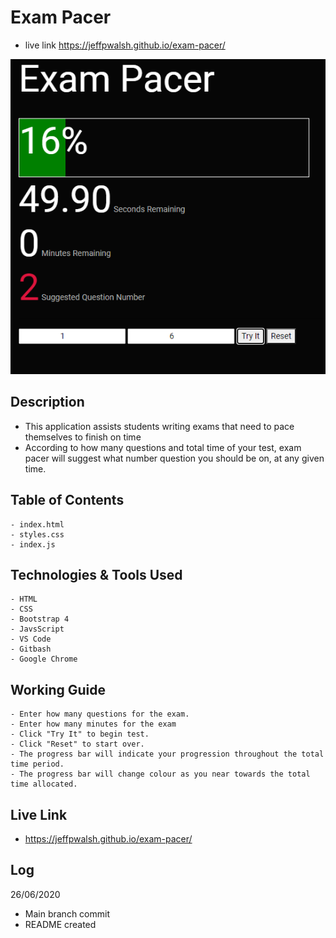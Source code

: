 # Exam Pacer
 - live link https://jeffpwalsh.github.io/exam-pacer/
 
 
 ![EXAM PACER RENDER](/render.PNG)
 
 
 ## Description
 - This application assists students writing exams that need to pace themselves to finish on time
 - According to how many questions and total time of your test, exam pacer will suggest what number question you should be on, at any given time.
 
## Table of Contents
``` 
- index.html
- styles.css
- index.js
```
    
## Technologies & Tools Used

``` 
- HTML
- CSS
- Bootstrap 4
- JavsScript
- VS Code
- Gitbash
- Google Chrome
```
    
## Working Guide
  
 ``` 
- Enter how many questions for the exam.
- Enter how many minutes for the exam
- Click "Try It" to begin test.
- Click "Reset" to start over.
- The progress bar will indicate your progression throughout the total time period.
- The progress bar will change colour as you near towards the total time allocated.

```
     
## Live Link

- https://jeffpwalsh.github.io/exam-pacer/
  
 ## Log
 26/06/2020
 
- Main branch commit
- README created




  
 
 
  
 
 
